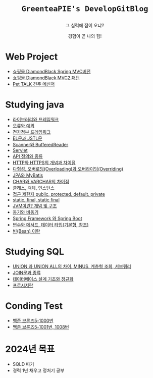 # <p align="center"> `GreenteaPIE's DevelopGitBlog`

<p align="center"> 그 실력에 잠이 오냐?
<p align="center"> 경험이 곧 나의 힘!

# Web Project

- <a href="https://greenteapie.github.io/Team-Project-Spring(DiamondBlack)/">쇼핑몰 DiamondBlack Spring MVC버전</a>
- <a href="https://greenteapie.github.io/Team-Project-mvc2-pattern(DiamondBlack)/">쇼핑몰 DiamondBlack MVC2 패턴</a>
- <a href="https://greenteapie.github.io/First-Team-Project-PetTalk-1/">Pet TALK 견주 메신저</a>

# Studying java
- <a href="https://greenteapie.github.io/Studying-java/">라이브러리와 프레임워크</a>
- <a href="https://greenteapie.github.io/Studying-java-2/">오류와 예외</a>
- <a href="https://greenteapie.github.io/Studying-java-3/">전자정부 프레임워크</a>
- <a href="https://greenteapie.github.io/Studying-java-4/">EL문과 JSTL문</a>
- <a href="https://greenteapie.github.io/Studying-java-5/">Scanner와 BufferedReader</a>
- <a href="https://greenteapie.github.io/Studying-java-6/">Servlet</a>
- <a href="https://greenteapie.github.io/Studying-java-7/">API 정의와 종류</a>
- <a href="https://greenteapie.github.io/Studying-java-8/">HTTP와 HTTPS의 개념과 차이점</a>
- <a href="https://greenteapie.github.io/Studying-java-9/">다형성, 오버로딩(Overloading)과 오버라이딩(Overriding)</a>
- <a href="https://greenteapie.github.io/Studying-java-10/">JPA와 MyBatis</a>
- <a href="https://greenteapie.github.io/Studying-java-11/">CHAR와 VARCHAR의 차이점</a>
- <a href="https://greenteapie.github.io/Studying-java-12/">클래스, 객체, 인스턴스</a>
- <a href="https://greenteapie.github.io/Studying-java-13/">접근 제한자 public, protected, default, private</a>
- <a href="https://greenteapie.github.io/Studying-java-14/">static, final, static final</a>
- <a href="https://greenteapie.github.io/Studying-java-15/">JVM이란? 개념 및 구조</a>
- <a href="https://greenteapie.github.io/Studying-java-16/">동기와 비동기</a>
- <a href="https://greenteapie.github.io/Studying-java-17/">Spring Framework 와 Spring Boot</a>
- <a href="https://greenteapie.github.io/Studying-java-18/">변수와 메서드, 데이터 타입(기본형, 참조)</a>
- <a href="https://greenteapie.github.io/Studying-java-19/">빈(Bean) 이란</a>

# Studying SQL
- <a href="https://greenteapie.github.io/Studying-SQL-1/">UNION 과 UNION ALL의 차이, MINUS, 계층형 조회, 서브쿼리</a>
- <a href="https://greenteapie.github.io/Studying-SQL-2/">JOIN문과 종류</a>
- <a href="https://greenteapie.github.io/Studying-SQL-3/">데이터베이스 설계 기초와 정규화</a>
- <a href="https://greenteapie.github.io/Studying-SQL-4/">프로시저란</a>

# Conding Test
- <a href="https://greenteapie.github.io/BeakJoon0703/">백준 브론즈5-1000번</a>
- <a href="https://greenteapie.github.io/BaekJoon0704/">백준 브론즈5-1001번, 1008번</a>


# 2024년 목표

- SQLD 따기
- 경력 1년 채우고 정처기 공부
    
